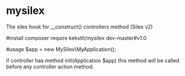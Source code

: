 # mysilex
The silex hook for __construct() controllers method (Silex v2)

#install
composer require kekstlt/mysilex dev-master#v1.0

#usage
$app = new MySilex\MyApplication();

if controller has method init(Application $app)
this method will be called before any controller action method.
